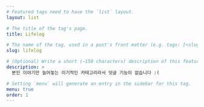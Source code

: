 ```yaml
---
# Featured tags need to have the `list` layout.
layout: list

# The title of the tag's page.
title: Lifelog

# The name of the tag, used in a post's front matter (e.g. tags: [<slug>]).
slug: lifelog

# (Optional) Write a short (~150 characters) description of this featured tag.
description: >
  본인 이야기만 늘어놓는 이기적인 카테고리라서 덧글 기능이 없습니다 :(

# Setting `menu` will generate an entry in the sidebar for this tag.
menu: true
order: 1
---
```

